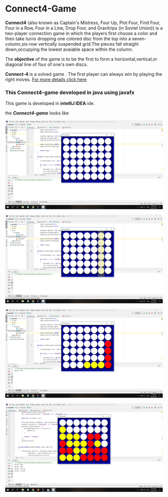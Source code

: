 # Connect4-Game
**Connect4** (also known as Captain's Mistress, Four Up, Plot Four, Find Four, Four in a Row, Four in a Line, Drop Four, and
Gravitrips (in Soviet Union)) is a two-player connection game in which the players first choose a color and then take turns dropping one colored disc from the top into a seven-column,six-row vertically suspended grid.The pieces fall straight down,occupying the lowest avaiable space within the column.

The **objective** of the game is to be the first to form a horizontal,vertical,or diagonal line of four of one's own discs.

**Connect-4** is a solved game . The first player can always win by playing the right moves.
<a href="https://en.wikipedia.org/wiki/Connect_Four">For more details click here</a>

### This Connect4-game developed in java using javafx

This game is developed in **intelliJ IDEA** ide.

the _**Connect4-game**_ looks like

![](/image/screenshot1.png)

![](/image/screenshot2.png)

![](/image/screenshot3.png)

![](/image/screenshot4.png)
